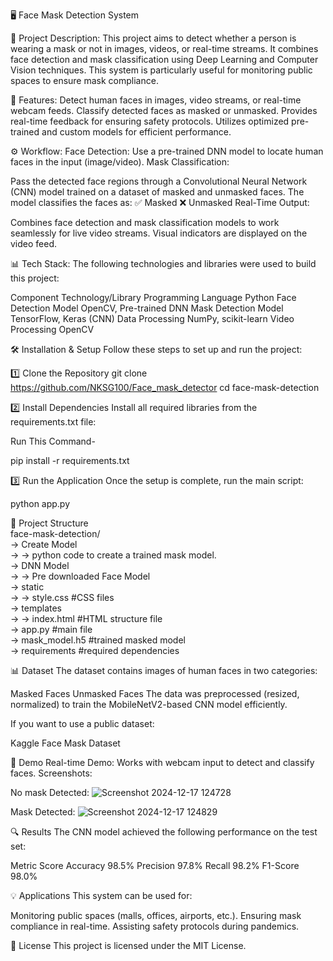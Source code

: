 🖥️ Face Mask Detection System

📄 Project Description:
This project aims to detect whether a person is wearing a mask or not in images, videos, or real-time streams. It combines face detection and mask classification using Deep Learning and Computer Vision techniques. This system is particularly useful for monitoring public spaces to ensure mask compliance.

🚀 Features:
Detect human faces in images, video streams, or real-time webcam feeds.
Classify detected faces as masked or unmasked.
Provides real-time feedback for ensuring safety protocols.
Utilizes optimized pre-trained and custom models for efficient performance.

⚙️ Workflow:
Face Detection:
Use a pre-trained DNN model to locate human faces in the input (image/video).
Mask Classification:

Pass the detected face regions through a Convolutional Neural Network (CNN) model trained on a dataset of masked and unmasked faces.
The model classifies the faces as:
✅ Masked
❌ Unmasked
Real-Time Output:

Combines face detection and mask classification models to work seamlessly for live video streams.
Visual indicators are displayed on the video feed.

📊 Tech Stack:
The following technologies and libraries were used to build this project:

Component	Technology/Library
Programming Language	Python
Face Detection Model	OpenCV, Pre-trained DNN
Mask Detection Model	TensorFlow, Keras (CNN)
Data Processing	NumPy, scikit-learn
Video Processing	OpenCV


🛠️ Installation & Setup
Follow these steps to set up and run the project:

1️⃣ Clone the Repository
git clone https://github.com/NKSG100/Face_mask_detector
cd face-mask-detection

2️⃣ Install Dependencies
Install all required libraries from the requirements.txt file:

Run This Command-

pip install -r requirements.txt
   
3️⃣ Run the Application
Once the setup is complete, run the main script:

python app.py

📂 Project Structure  
face-mask-detection/  
-> Create Model  
-> -> python code to create a trained mask model.  
-> DNN Model  
-> -> Pre downloaded Face Model  
-> static  
-> -> style.css    #CSS files  
-> templates  
-> -> index.html   #HTML structure file  
-> app.py         #main file  
-> mask_model.h5     #trained masked model  
-> requirements   #required dependencies  

📊 Dataset
The dataset contains images of human faces in two categories:

Masked Faces
Unmasked Faces
The data was preprocessed (resized, normalized) to train the MobileNetV2-based CNN model efficiently.

If you want to use a public dataset:

Kaggle Face Mask Dataset

🎥 Demo
Real-time Demo: Works with webcam input to detect and classify faces.
Screenshots:

No mask Detected:
![Screenshot 2024-12-17 124728](https://github.com/user-attachments/assets/5ef375eb-a02f-4924-86f3-ed0f21bf086c)


Mask Detected:
![Screenshot 2024-12-17 124829](https://github.com/user-attachments/assets/8b2f1211-c478-43a3-bd77-d9a9dae53bdd)

🔍 Results
The CNN model achieved the following performance on the test set:

Metric	Score
Accuracy	98.5%
Precision	97.8%
Recall	98.2%
F1-Score	98.0%

💡 Applications
This system can be used for:

Monitoring public spaces (malls, offices, airports, etc.).
Ensuring mask compliance in real-time.
Assisting safety protocols during pandemics.

📜 License
This project is licensed under the MIT License.
